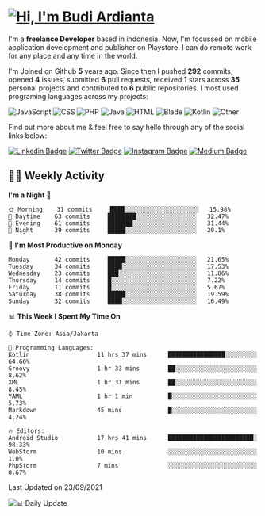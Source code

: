 # [![Hi, I'm Budi Ardianta](https://readme-typing-svg.herokuapp.com?size=24&vCenter=true&lines=%F0%9F%91%8B+Hi%2C+I'm+Budi+Ardianta+;%F0%9F%92%BB+Android+And+Web+Developer+)](https://git.io/typing-svg)

I'm a **freelance Developer** based in indonesia. Now, I'm focussed on mobile application development and publisher on Playstore. I can do remote work for any place and any time in the world.

I'm Joined on Github **5** years ago. Since then I pushed **292** commits, opened **4** issues, submitted **6** pull requests, received **1** stars across **35** personal projects and contributed to **6** public repositories.
I most used programing languages across my projects:

![JavaScript](https://img.shields.io/badge/-JavaScript-%23f1e05a?style=flat&logo=JavaScript&logoColor=white)
![CSS](https://img.shields.io/badge/-CSS-%23563d7c?style=flat&logo=CSS&logoColor=white)
![PHP](https://img.shields.io/badge/-PHP-%234F5D95?style=flat&logo=PHP&logoColor=white)
![Java](https://img.shields.io/badge/-Java-%23b07219?style=flat&logo=Java&logoColor=white)
![HTML](https://img.shields.io/badge/-HTML-%23e34c26?style=flat&logo=HTML&logoColor=white)
![Blade](https://img.shields.io/badge/-Blade-%23f7523f?style=flat&logo=Blade&logoColor=white)
![Kotlin](https://img.shields.io/badge/-Kotlin-%23A97BFF?style=flat&logo=Kotlin&logoColor=white)
![Other](https://img.shields.io/badge/-Other-%23ededed?style=flat&logo=Other&logoColor=white)

Find out more about me & feel free to say hello through any of the social links below:

[![Linkedin Badge](https://img.shields.io/badge/-budiardianata-blue?style=flat&logo=Linkedin&logoColor=white&link=https://www.linkedin.com/in/budiardianata/)](https://www.linkedin.com/in/budiardianata/)
[![Twitter Badge](https://img.shields.io/badge/-budiardianata-%231DA1F2.svg?style=flat&logo=twitter&logoColor=white&link=https://www.twitter.com/budiardianata)](https://www.linkedin.com/in/budiardianata/)
[![Instagram Badge](https://img.shields.io/badge/-budiardianata-purple?style=flat&logo=instagram&logoColor=white&link=https://instagram.com/budiardianata/)](https://instagram.com/budiardianata)
[![Medium Badge](https://img.shields.io/badge/-@budiardianata-%2312100E.svg?style=flat&logo=Medium&logoColor=white&link=https://medium.com/@budiardianata/)](https://medium.com/@budiardianata)

## 👨‍💻 Weekly Activity
<!--START_SECTION:waka-->
**I'm a Night 🦉** 

```text
🌞 Morning    31 commits     ████░░░░░░░░░░░░░░░░░░░░░   15.98% 
🌆 Daytime    63 commits     ████████░░░░░░░░░░░░░░░░░   32.47% 
🌃 Evening    61 commits     ███████░░░░░░░░░░░░░░░░░░   31.44% 
🌙 Night      39 commits     █████░░░░░░░░░░░░░░░░░░░░   20.1%

```
📅 **I'm Most Productive on Monday** 

```text
Monday       42 commits     █████░░░░░░░░░░░░░░░░░░░░   21.65% 
Tuesday      34 commits     ████░░░░░░░░░░░░░░░░░░░░░   17.53% 
Wednesday    23 commits     ███░░░░░░░░░░░░░░░░░░░░░░   11.86% 
Thursday     14 commits     █░░░░░░░░░░░░░░░░░░░░░░░░   7.22% 
Friday       11 commits     █░░░░░░░░░░░░░░░░░░░░░░░░   5.67% 
Saturday     38 commits     █████░░░░░░░░░░░░░░░░░░░░   19.59% 
Sunday       32 commits     ████░░░░░░░░░░░░░░░░░░░░░   16.49%

```


📊 **This Week I Spent My Time On** 

```text
⌚︎ Time Zone: Asia/Jakarta

💬 Programming Languages: 
Kotlin                   11 hrs 37 mins      ████████████████░░░░░░░░░   64.66% 
Groovy                   1 hr 33 mins        ██░░░░░░░░░░░░░░░░░░░░░░░   8.62% 
XML                      1 hr 31 mins        ██░░░░░░░░░░░░░░░░░░░░░░░   8.45% 
YAML                     1 hr 1 min          █░░░░░░░░░░░░░░░░░░░░░░░░   5.73% 
Markdown                 45 mins             █░░░░░░░░░░░░░░░░░░░░░░░░   4.24%

🔥 Editors: 
Android Studio           17 hrs 41 mins      ████████████████████████░   98.33% 
WebStorm                 10 mins             ░░░░░░░░░░░░░░░░░░░░░░░░░   1.0% 
PhpStorm                 7 mins              ░░░░░░░░░░░░░░░░░░░░░░░░░   0.67%

```


 Last Updated on 23/09/2021
<!--END_SECTION:waka-->

![📊 Daily Update](https://github.com/budiardianata/budiardianata/actions/workflows/update-activity.yml/badge.svg)
